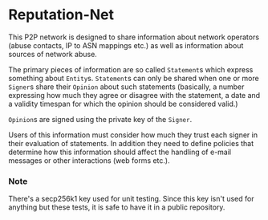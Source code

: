 # Reputation-Net

This P2P network is designed to share information about network operators (abuse contacts, IP to ASN mappings etc.)
as well as information about sources of network abuse.

The primary pieces of information are so called `Statement`s which express something about `Entity`s.
`Statement`s can only be shared when one or more `Signer`s share their `Opinion` about such statements
(basically, a number expressing how much they agree or disagree with the statement,
a date and a validity timespan for which the opinion should be considered valid.)

`Opinion`s are signed using the private key of the `Signer`.

Users of this information must consider how much they trust each signer in their evaluation of statements.
In addition they need to define policies that determine how this information should affect the handling of e-mail messages or other interactions (web forms etc.).

### Note
There's a secp256k1 key used for unit testing. Since this key isn't used for anything but these tests, it is safe to have it in a public repository.